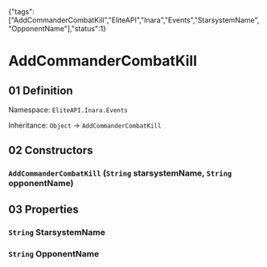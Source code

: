 {"tags":["AddCommanderCombatKill","EliteAPI","Inara","Events","StarsystemName","OpponentName"],"status":1}

# AddCommanderCombatKill

## 01 Definition

Namespace: `EliteAPI.Inara.Events`

Inheritance: `Object` → `AddCommanderCombatKill`

## 02 Constructors

### `AddCommanderCombatKill` (`String` starsystemName, `String` opponentName)

## 03 Properties

### `String` StarsystemName

### `String` OpponentName

